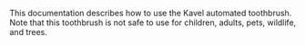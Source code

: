 This documentation describes how to use the Kavel automated toothbrush.
Note that this toothbrush is not safe to use for children, adults, pets, wildlife, and trees.

